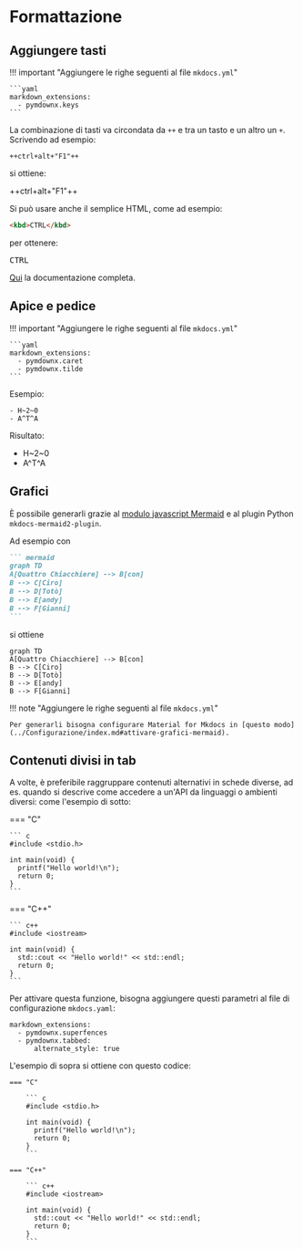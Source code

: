 # Formattazione

## Aggiungere tasti

!!! important "Aggiungere le righe seguenti al file `mkdocs.yml`"

    ```yaml
    markdown_extensions:
      - pymdownx.keys
    ```


La combinazione di tasti va circondata da `++` e tra un tasto e un altro un `+`. Scrivendo ad esempio:

```
++ctrl+alt+"F1"++
```

si ottiene:

++ctrl+alt+"F1"++

Si può usare anche il semplice HTML, come ad esempio:

```html
<kbd>CTRL</kbd>
```

per ottenere:

<kbd>CTRL</kbd>


[Qui](https://facelessuser.github.io/pymdown-extensions/extensions/keys/) la documentazione completa.

## Apice e pedice

!!! important "Aggiungere le righe seguenti al file `mkdocs.yml`"

    ```yaml
    markdown_extensions:
      - pymdownx.caret
      - pymdownx.tilde
    ```

Esempio:

```
- H~2~0
- A^T^A
```

Risultato:

- H~2~0
- A^T^A

## Grafici

È possibile generarli grazie al [modulo javascript Mermaid](https://mermaid-js.github.io/mermaid/#/) e al plugin Python `mkdocs-mermaid2-plugin`.

Ad esempio con

```` markdown
``` mermaid
graph TD
A[Quattro Chiacchiere] --> B[con]
B --> C[Ciro]
B --> D[Totò]
B --> E[andy]
B --> F[Gianni]
```
````

si ottiene

``` mermaid
graph TD
A[Quattro Chiacchiere] --> B[con]
B --> C[Ciro]
B --> D[Totò]
B --> E[andy]
B --> F[Gianni]
```

!!! note "Aggiungere le righe seguenti al file `mkdocs.yml`"

    Per generarli bisogna configurare Material for Mkdocs in [questo modo](../Configurazione/index.md#attivare-grafici-mermaid).

## Contenuti divisi in tab

A volte, è preferibile raggruppare contenuti alternativi in schede diverse, ad es. quando si descrive come accedere a un'API da linguaggi o ambienti diversi: come l'esempio di sotto:

=== "C"

    ``` c
    #include <stdio.h>

    int main(void) {
      printf("Hello world!\n");
      return 0;
    }
    ```

=== "C++"

    ``` c++
    #include <iostream>

    int main(void) {
      std::cout << "Hello world!" << std::endl;
      return 0;
    }
    ```

Per attivare questa funzione, bisogna aggiungere questi parametri al file di configurazione `mkdocs.yaml`:


```
markdown_extensions:
  - pymdownx.superfences
  - pymdownx.tabbed:
      alternate_style: true
```


L'esempio di sopra si ottiene con questo codice:

```
=== "C"

    ``` c
    #include <stdio.h>

    int main(void) {
      printf("Hello world!\n");
      return 0;
    }
    ```

=== "C++"

    ``` c++
    #include <iostream>

    int main(void) {
      std::cout << "Hello world!" << std::endl;
      return 0;
    }
    ```

```
